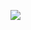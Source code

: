 <p class='text-align: center;'>
  <img src="https://capsule-render.vercel.app/api?type=waving&color=random&height=300&section=header&text=TS%20Bridge%20Meet&fontSize=80" />
</p>
